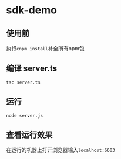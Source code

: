 # sdk-demo

## 使用前
执行`cnpm install`补全所有npm包

## 编译 server.ts
```shell
tsc server.ts
```

## 运行
```shell 
node server.js
```

## 查看运行效果
在运行的机器上打开浏览器输入`localhost:6603`
